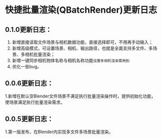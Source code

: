 # 快捷批量渲染(QBatchRender)更新日志

## 0.1.0更新日志：
 1. 新增直接读取文件场景与相机数据功能，直接选择即可，不用再手动输入；
 2. 新增高级模式，可设置场景、相机、输出路径，也就是全面支持多文件、多场景、多相机批量渲染；
 3. 新增一键同步相机物体名称与相机名称功能`设置多相机渲染需用到`
4. 优化一些bug。


## 0.0.6更新日志：
1.新增在默认空Blender文件场景不满足执行批量渲染操作时，提供初始化功能，使场景满足执行批量渲染需求。

## 0.0.5更新日志：
1.第一版发布，在Blender内实现多文件多场景批量渲染。